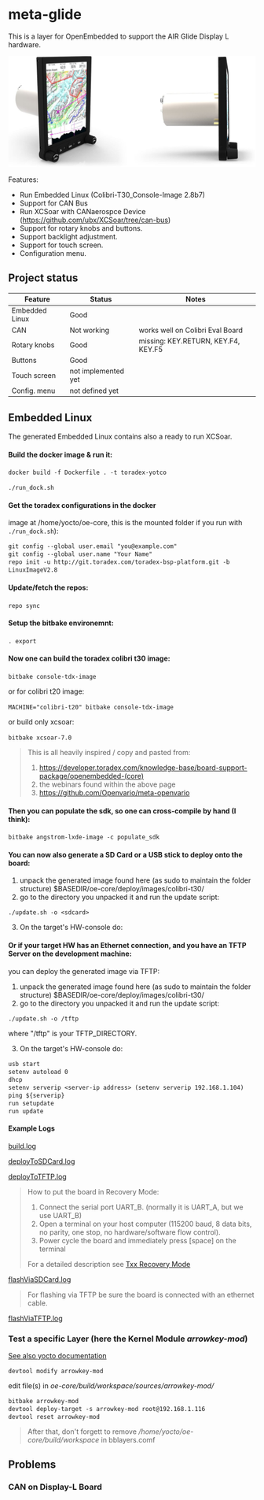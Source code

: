 # meta-glide
This is a layer for OpenEmbedded to support the AIR Glide Display L hardware.

![img.png](documents/images/displayL.png)

Features:
* Run Embedded Linux (Colibri-T30_Console-Image 2.8b7)
* Support for CAN Bus
* Run XCSoar with CANaerospce Device (https://github.com/ubx/XCSoar/tree/can-bus)
* Support for rotary knobs and buttons. 
* Support backlight adjustment.
* Support for touch screen.
* Configuration menu.

## Project status
| Feature | Status | Notes |
--- | --- | ---
| Embedded Linux | Good |  |
| CAN | Not working | works well on Colibri Eval Board |
| Rotary knobs | Good | missing: KEY.RETURN, KEY.F4, KEY.F5|
| Buttons | Good | |
| Touch screen | not implemented yet | |
| Config. menu | not defined yet | |

## Embedded Linux
The generated Embedded Linux contains also a ready to run XCSoar.
#### Build the docker image & run it:

 ``````docker build -f Dockerfile . -t toradex-yotco``````
 
 ``````./run_dock.sh``````

#### Get the toradex configurations in the docker 
image at /home/yocto/oe-core, this is the mounted folder if you run with ``````./run_dock.sh``````):

``````
git config --global user.email "you@example.com"
git config --global user.name "Your Name"
repo init -u http://git.toradex.com/toradex-bsp-platform.git -b LinuxImageV2.8
``````

#### Update/fetch the repos:

`repo sync`

#### Setup the bitbake environemnt:

`. export`

#### Now one can build the toradex colibri t30 image:

`bitbake console-tdx-image`

or for colibri t20 image:

`MACHINE="colibri-t20" bitbake console-tdx-image`

or build only xcsoar:

`bitbake xcsoar-7.0`
 
>This is all heavily inspired / copy and pasted from:
> 1. <https://developer.toradex.com/knowledge-base/board-support-package/openembedded-(core)>
> 2. the webinars found within the above page
> 3. <https://github.com/Openvario/meta-openvario>


#### Then you can populate the sdk, so one can cross-compile by hand (I think):

``````bitbake angstrom-lxde-image -c populate_sdk``````

#### You can now also generate a SD Card or a USB stick to deploy onto the board:
1. unpack the generated image found here (as sudo to maintain the folder structure)
  $BASEDIR/oe-core/deploy/images/colibri-t30/
2. go to the directory you unpacked it and run the update script:
``````
./update.sh -o <sdcard>
``````

3. On the target's HW-console do:

#### Or if your target HW has an Ethernet connection, and you have an TFTP Server on the development machine:
you can deploy the generated image via TFTP:
1. unpack the generated image found here (as sudo to maintain the folder structure)
   $BASEDIR/oe-core/deploy/images/colibri-t30/
2. go to the directory you unpacked it and run the update script:
``````
./update.sh -o /tftp
``````
where "/tftp" is your TFTP_DIRECTORY.

3. On the target's HW-console do:
``````
usb start
setenv autoload 0
dhcp
setenv serverip <server-ip address> (setenv serverip 192.168.1.104)
ping ${serverip}
run setupdate
run update
``````

#### Example Logs
[build.log](documents/logs/build.log)

[deployToSDCard.log](documents/logs/deployToSDCard.log)

[deployToTFTP.log](documents/logs/deployToTFTP.log)

> How to put the board in Recovery Mode:
> 1. Connect the serial port UART_B. (normally it is UART_A, but we use UART_B)
> 2. Open a terminal on your host computer (115200 baud, 8 data bits, no parity, one stop, no hardware/software flow control).
> 3. Power cycle the board and immediately press [space] on the terminal
> 
>For a detailed description see [Txx Recovery Mode](https://developer.toradex.com/knowledge-base/txx-recovery-mode#1-colibri-t30)

[flashViaSDCard.log](documents/logs/flashViaSDCard.log)

> For flashing via TFTP be sure the board is connected with an ethernet cable.

[flashViaTFTP.log](documents/logs/flashViaTFTP.log)

### Test a specific Layer (here the Kernel Module *arrowkey-mod*)
[See also yocto documentation](https://wiki.yoctoproject.org/wiki/index.php?title=TipsAndTricks/Patching_the_source_for_a_recipe&oldid=61374)
``````
devtool modify arrowkey-mod
``````
edit file(s) in *oe-core/build/workspace/sources/arrowkey-mod/*
``````
bitbake arrowkey-mod
devtool deploy-target -s arrowkey-mod root@192.168.1.116
devtool reset arrowkey-mod
``````
> After that, don't forgett to remove */home/yocto/oe-core/build/workspace* in bblayers.comf
## Problems
### CAN on Display-L Board

